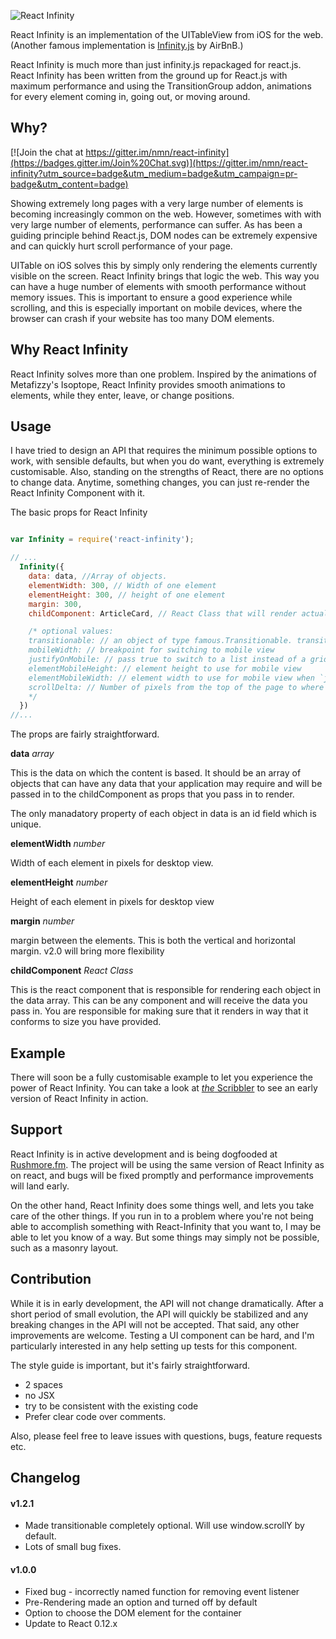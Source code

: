 ![React Infinity](http://naman.s3.amazonaws.com/react-infinity/react-infinity-2.png)

React Infinity is an implementation of the UITableView from iOS for the web. 
(Another famous implementation is [Infinity.js](http://airbnb.github.io/infinity/) by AirBnB.)

React Infinity is much more than just infinity.js repackaged for react.js. React Infinity has been written from the ground up for React.js with maximum performance and using the TransitionGroup addon, animations for every element coming in, going out, or moving around.


## Why?

[![Join the chat at https://gitter.im/nmn/react-infinity](https://badges.gitter.im/Join%20Chat.svg)](https://gitter.im/nmn/react-infinity?utm_source=badge&utm_medium=badge&utm_campaign=pr-badge&utm_content=badge)

Showing extremely long pages with a very large number of elements is becoming increasingly common on the web. However, sometimes with with very large number of elements, performance can suffer. As has been a guiding principle behind React.js, DOM nodes can be extremely expensive and can quickly hurt scroll performance of your page.

UITable on iOS solves this by simply only rendering the elements currently visible on the screen. React Infinity brings that logic the web. This way you can have a huge number of elements with smooth performance without memory issues. This is important to ensure a good experience while scrolling, and this is especially important on mobile devices, where the browser can crash if your website has too many DOM elements.

## Why React Infinity

React Infinity solves more than one problem. Inspired by the animations of Metafizzy's Isoptope, React Infinity provides smooth animations to elements, while they enter, leave, or change positions.

## Usage

I have tried to design an API that requires the minimum possible options to work, with sensible defaults, but when you do want, everything is extremely customisable. Also, standing on the strengths of React, there are no options to change data. Anytime, something changes, you can just re-render the React Infinity Component with it.

The basic props for React Infinity

```js

var Infinity = require('react-infinity');

// ...
  Infinity({
    data: data, //Array of objects.
    elementWidth: 300, // Width of one element
    elementHeight: 300, // height of one element
    margin: 300,
    childComponent: ArticleCard, // React Class that will render actual cards. Must accept one object from the data array as props

    /* optional values:
    transitionable: // an object of type famous.Transitionable. transitionable.get() will replace window.scrollY
    mobileWidth: // breakpoint for switching to mobile view
    justifyOnMobile: // pass true to switch to a list instead of a grid on mobile.
    elementMobileHeight: // element height to use for mobile view
    elementMobileWidth: // element width to use for mobile view when `justifyOnMobile === false`
    scrollDelta: // Number of pixels from the top of the page to where React-Infinity is placed.
    */
  })
//...

```

The props are fairly straightforward.

**data** *array*

This is the data on which the content is based. It should be an array of objects that can have any data that your application may require and will be passed in to the childComponent as props that you pass in to render.

The only manadatory property of each object in data is an id field which is unique.

**elementWidth** *number*

Width of each element in pixels for desktop view.

**elementHeight** *number*

Height of each element in pixels for desktop view

**margin** *number*

margin between the elements. This is both the vertical and horizontal margin. v2.0 will bring more flexibility

**childComponent** *React Class*

This is the react component that is responsible for rendering each object in the data array. This can be any component and will receive the data you pass in. You are responsible for making sure that it renders in way that it conforms to size you have provided.



## Example

There will soon be a fully customisable example to let you experience the power of React Infinity. You can take a look at 
[*the* Scribbler](https://scribbler.co) to see an early version of React Infinity in action.

## Support

React Infinity is in active development and is being dogfooded at [Rushmore.fm](https://rushmore.fm). The project will be using the same version of React Infinity as on react, and bugs will be fixed promptly and performance improvements will land early.

On the other hand, React Infinity does some things well, and lets you take care of the other things. If you run in to a problem where you're not being able to accomplish something with React-Infinity that you want to, I may be able to let you know of a way. But some things may simply not be possible, such as a masonry layout.

## Contribution

While it is in early development, the API will not change dramatically. After a short period of small evolution, the API will quickly be stabilized and any breaking changes in the API will not be accepted. That said, any other improvements are welcome. Testing a UI component can be hard, and I'm particularly interested in any help setting up tests for this component.

The style guide is important, but it's fairly straightforward.
- 2 spaces
- no JSX
- try to be consistent with the existing code
- Prefer clear code over comments.

Also, please feel free to leave issues with questions, bugs, feature requests etc.


## Changelog

#### v1.2.1
- Made transitionable completely optional. Will use window.scrollY by default.
- Lots of small bug fixes.

#### v1.0.0
- Fixed bug - incorrectly named function for removing event listener
- Pre-Rendering made an option and turned off by default
- Option to choose the DOM element for the container
- Update to React 0.12.x



